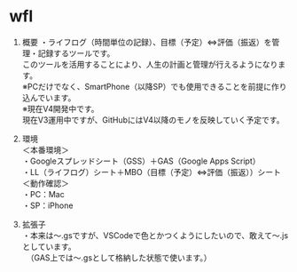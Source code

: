 # wfl
1. 概要
・ライフログ（時間単位の記録）、目標（予定）⇔評価（振返）を管理・記録するツールです。  
    このツールを活用することにより、人生の計画と管理が行えるようになります。  
※PCだけでなく、SmartPhone（以降SP）でも使用できることを前提に作り込んでいます。  
※現在V4開発中です。  
    現在V3運用中ですが、GitHubにはV4以降のモノを反映していく予定です。
  
2. 環境  
＜本番環境＞  
・Googleスプレッドシート（GSS）＋GAS（Google Apps Script）  
・LL（ライフログ）シート＋MBO（目標（予定）⇔評価（振返））シート  
＜動作確認＞  
・PC：Mac  
・SP：iPhone  
  
3. 拡張子  
・本来は〜.gsですが、VSCodeで色とかつくようにしたいので、敢えて〜.jsとしています。  
　（GAS上では〜.gsとして格納した状態で使います。）